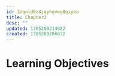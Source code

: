 ```yaml
---
id: 3zqold6z4jqyhgveg8qiyea
title: Chapter2
desc: ""
updated: 1705209214082
created: 1705209206072
---
```


# Learning Objectives
